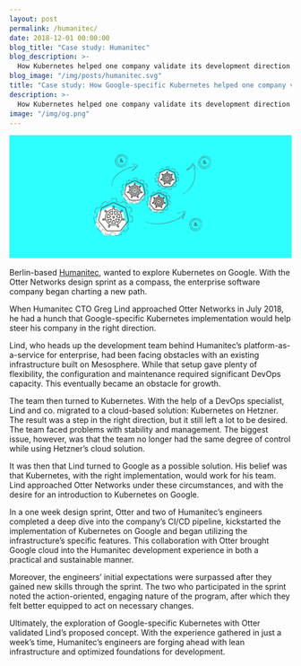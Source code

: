 ```yaml
---
layout: post
permalink: /humanitec/
date: 2018-12-01 00:00:00
blog_title: "Case study: Humanitec"
blog_description: >-
  How Kubernetes helped one company validate its development direction.
blog_image: "/img/posts/humanitec.svg"
title: "Case study: How Google-specific Kubernetes helped one company validate its development direction"
description: >-
  How Kubernetes helped one company validate its development direction
image: "/img/og.png"
---
```

<div>
<img src="/img/posts/humanitec/humanitec.svg" alt="Case study: Humanitec" />
</div>

Berlin-based [Humanitec](https://humanitec.com/), wanted to explore Kubernetes on Google. With the Otter Networks design sprint as a compass, the enterprise software company began charting a new path.

When Humanitec CTO Greg Lind approached Otter Networks in July 2018, he had a hunch that Google-specific Kubernetes implementation would help steer his company in the right direction.

Lind, who heads up the development team behind Humanitec’s platform-as-a-service for enterprise, had been facing obstacles with an existing infrastructure built on Mesosphere. While that setup gave plenty of flexibility, the configuration and maintenance required significant DevOps capacity. This eventually became an obstacle for growth.

The team then turned to Kubernetes. With the help of a DevOps specialist, Lind and co. migrated to a cloud-based solution: Kubernetes on Hetzner. The result was a step in the right direction, but it still left a lot to be desired. The team faced problems with stability and management. The biggest issue, however, was that the team no longer had the same degree of control while using Hetzner’s cloud solution.  

It was then that Lind turned to Google as a possible solution. His belief was that Kubernetes, with the right implementation, would work for his team. Lind approached Otter Networks under these circumstances, and with the desire for an introduction to Kubernetes on Google.

In a one week design sprint, Otter and two of Humanitec’s engineers completed a deep dive into the company’s CI/CD pipeline, kickstarted the implementation of Kubernetes on Google and began utilizing the infrastructure’s specific features. This collaboration with Otter brought Google cloud into the Humanitec development experience in both a practical and sustainable manner.

Moreover, the engineers’ initial expectations were surpassed after they gained new skills through the sprint. The two who participated in the sprint noted the action-oriented, engaging nature of the program, after which they felt better equipped to act on necessary changes.

Ultimately, the exploration of Google-specific Kubernetes with Otter validated Lind’s proposed concept. With the experience gathered in just a week’s time, Humanitec’s engineers are forging ahead with lean infrastructure and optimized foundations for development.
